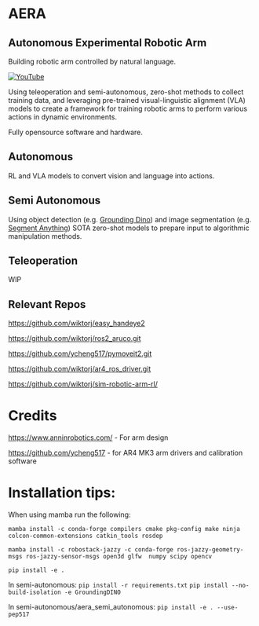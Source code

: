 # AERA

## Autonomous Experimental Robotic Arm

Building robotic arm controlled by natural language.

[![YouTube](http://i.ytimg.com/vi/ndCuwOP6PO8/hqdefault.jpg)](https://www.youtube.com/watch?v=ndCuwOP6PO8)

Using teleoperation and semi-autonomous, zero-shot methods to collect training data, and leveraging pre-trained
visual-linguistic alignment (VLA) models to create a framework for training robotic arms to perform various actions in
dynamic environments.

Fully opensource software and hardware.

## Autonomous

RL and VLA models to convert vision and language into actions.

## Semi Autonomous

Using object detection (e.g. [Grounding Dino](https://huggingface.co/docs/transformers/en/model_doc/grounding-dino))
and image segmentation (e.g. [Segment Anything](https://github.com/facebookresearch/segment-anything)) SOTA zero-shot
models to prepare input to algorithmic manipulation methods.

## Teleoperation

WIP

## Relevant Repos

https://github.com/wiktorj/easy_handeye2

https://github.com/wiktorj/ros2_aruco.git

https://github.com/ycheng517/pymoveit2.git

https://github.com/wiktorj/ar4_ros_driver.git

https://github.com/wiktorj/sim-robotic-arm-rl/

# Credits

https://www.anninrobotics.com/ - For arm design

https://github.com/ycheng517 - for AR4 MK3 arm drivers and calibration software


# Installation tips:

When using mamba run the following:

`mamba install -c conda-forge compilers cmake pkg-config make ninja colcon-common-extensions catkin_tools rosdep`

`mamba install -c robostack-jazzy -c conda-forge ros-jazzy-geometry-msgs ros-jazzy-sensor-msgs open3d glfw  numpy scipy opencv`

`pip install -e .`

In semi-autonomous:
`pip install -r requirements.txt`
`pip install --no-build-isolation -e GroundingDINO`

In semi-autonomous/aera_semi_autonomous:
`pip install -e . --use-pep517`

